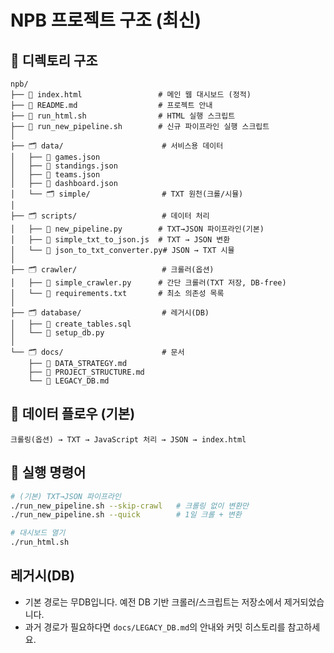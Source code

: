 # NPB 프로젝트 구조 (최신)

## 📁 디렉토리 구조

```
npb/
├── 📄 index.html                 # 메인 웹 대시보드 (정적)
├── 📄 README.md                  # 프로젝트 안내
├── 📄 run_html.sh                # HTML 실행 스크립트
├── 📄 run_new_pipeline.sh        # 신규 파이프라인 실행 스크립트
│
├── 🗂️ data/                      # 서비스용 데이터
│   ├── 📄 games.json
│   ├── 📄 standings.json
│   ├── 📄 teams.json
│   ├── 📄 dashboard.json
│   └── 🗂️ simple/                # TXT 원천(크롤/시뮬)
│
├── 🗂️ scripts/                   # 데이터 처리
│   ├── 📄 new_pipeline.py        # TXT→JSON 파이프라인(기본)
│   ├── 📄 simple_txt_to_json.js  # TXT → JSON 변환
│   └── 📄 json_to_txt_converter.py# JSON → TXT 시뮬
│
├── 🗂️ crawler/                   # 크롤러(옵션)
│   ├── 📄 simple_crawler.py      # 간단 크롤러(TXT 저장, DB-free)
│   └── 📄 requirements.txt       # 최소 의존성 목록
│
├── 🗂️ database/                  # 레거시(DB)
│   ├── 📄 create_tables.sql
│   └── 📄 setup_db.py
│
└── 🗂️ docs/                      # 문서
    ├── 📄 DATA_STRATEGY.md
    ├── 📄 PROJECT_STRUCTURE.md
    └── 📄 LEGACY_DB.md
```

## 🔄 데이터 플로우 (기본)

```
크롤링(옵션) → TXT → JavaScript 처리 → JSON → index.html
```

## 🤖 실행 명령어
```bash
# (기본) TXT→JSON 파이프라인
./run_new_pipeline.sh --skip-crawl   # 크롤링 없이 변환만
./run_new_pipeline.sh --quick        # 1일 크롤 + 변환

# 대시보드 열기
./run_html.sh
```

## 레거시(DB)

- 기본 경로는 무DB입니다. 예전 DB 기반 크롤러/스크립트는 저장소에서 제거되었습니다.
- 과거 경로가 필요하다면 `docs/LEGACY_DB.md`의 안내와 커밋 히스토리를 참고하세요.
